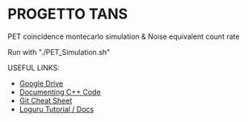 # PROGETTO TANS
PET coincidence montecarlo simulation &amp; Noise equivalent count rate

Run with "./PET_Simulation.sh"

USEFUL LINKS:
- [Google Drive](https://drive.google.com/drive/folders/1m8ONPoM2dPx7YI6fm9ofpN-zCyjHsrCF?usp=sharing)
- [Documenting C++ Code](https://developer.lsst.io/cpp/api-docs.html)
- [Git Cheat Sheet](https://rogerdudler.github.io/git-guide/)
- [Loguru Tutorial / Docs](https://emilk.github.io/loguru/index.html) 
